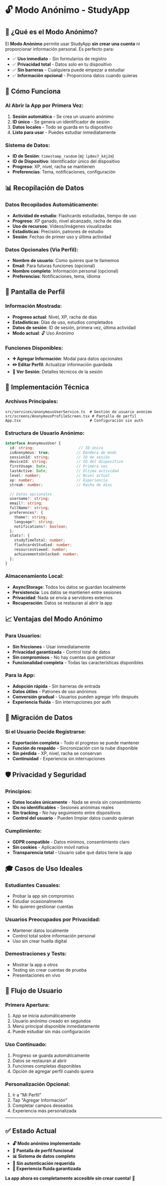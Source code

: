 # 🔓 Modo Anónimo - StudyApp

## 🎯 ¿Qué es el Modo Anónimo?

El **Modo Anónimo** permite usar StudyApp **sin crear una cuenta** ni proporcionar información personal. Es perfecto para:
- ✅ **Uso inmediato** - Sin formularios de registro
- ✅ **Privacidad total** - Datos solo en tu dispositivo  
- ✅ **Sin barreras** - Cualquiera puede empezar a estudiar
- ✅ **Información opcional** - Proporciona datos cuando quieras

## 🚀 Cómo Funciona

### Al Abrir la App por Primera Vez:
1. **Sesión automática** - Se crea un usuario anónimo
2. **ID único** - Se genera un identificador de sesión
3. **Datos locales** - Todo se guarda en tu dispositivo
4. **Listo para usar** - Puedes estudiar inmediatamente

### Sistema de Datos:
- **ID de Sesión**: `timestamp_random` (ej: `lp8mx7_k4j2m`)
- **ID de Dispositivo**: Identificador único del dispositivo
- **Progreso**: XP, nivel, racha se mantienen
- **Preferencias**: Tema, notificaciones, configuración

## 📊 Recopilación de Datos

### Datos Recopilados Automáticamente:
- **Actividad de estudio**: Flashcards estudiadas, tiempo de uso
- **Progreso**: XP ganado, nivel alcanzado, racha de días
- **Uso de recursos**: Videos/imágenes visualizadas
- **Estadísticas**: Precisión, patrones de estudio
- **Sesión**: Fechas de primer uso y última actividad

### Datos Opcionales (Via Perfil):
- **Nombre de usuario**: Como quieres que te llamemos
- **Email**: Para futuras funciones (opcional)
- **Nombre completo**: Información personal (opcional)  
- **Preferencias**: Notificaciones, tema, idioma

## 👤 Pantalla de Perfil

### Información Mostrada:
- **Progreso actual**: Nivel, XP, racha de días
- **Estadísticas**: Días de uso, estudios completados
- **Datos de sesión**: ID de sesión, primera vez, última actividad
- **Modo actual**: 🔓 Uso Anónimo

### Funciones Disponibles:
- **➕ Agregar Información**: Modal para datos opcionales
- **✏️ Editar Perfil**: Actualizar información guardada
- **📱 Ver Sesión**: Detalles técnicos de la sesión

## 🔧 Implementación Técnica

### Archivos Principales:
```
src/services/anonymousUserService.ts  # Gestión de usuario anónimo
src/screens/AnonymousProfileScreen.tsx # Pantalla de perfil
App.tsx                               # Configuración sin auth
```

### Estructura de Usuario Anónimo:
```typescript
interface AnonymousUser {
  id: string;                    // ID único
  isAnonymous: true;            // Bandera de modo
  sessionId: string;            // ID de sesión
  deviceId: string;             // ID del dispositivo
  firstUsage: Date;             // Primera vez
  lastActive: Date;             // Última actividad
  level: number;                // Nivel actual
  xp: number;                   // Experiencia
  streak: number;               // Racha de días
  
  // Datos opcionales
  username?: string;
  email?: string;
  fullName?: string;
  preferences?: {
    theme?: string;
    language?: string;
    notifications?: boolean;
  };
  stats?: {
    studyTimeTotal: number;
    flashcardsStudied: number;
    resourcesViewed: number;
    achievementsUnlocked: number;
  };
}
```

### Almacenamiento Local:
- **AsyncStorage**: Todos los datos se guardan localmente
- **Persistencia**: Los datos se mantienen entre sesiones
- **Privacidad**: Nada se envía a servidores externos
- **Recuperación**: Datos se restauran al abrir la app

## 📈 Ventajas del Modo Anónimo

### Para Usuarios:
- **Sin fricciones** - Usar inmediatamente
- **Privacidad garantizada** - Control total de datos
- **Sin compromisos** - No hay cuentas que gestionar
- **Funcionalidad completa** - Todas las características disponibles

### Para la App:
- **Adopción rápida** - Sin barreras de entrada
- **Datos útiles** - Patrones de uso anónimos
- **Conversión gradual** - Usuarios pueden agregar info después
- **Experiencia fluida** - Sin interrupciones por auth

## 🔄 Migración de Datos

### Si el Usuario Decide Registrarse:
- **Exportación completa** - Todo el progreso se puede mantener
- **Función de respaldo** - Sincronización con la nube disponible
- **Sin pérdida** - XP, nivel, racha se conservan
- **Continuidad** - Experiencia sin interrupciones

## 🛡️ Privacidad y Seguridad

### Principios:
- **Datos locales únicamente** - Nada se envía sin consentimiento
- **IDs no identificables** - Sesiones anónimas reales
- **Sin tracking** - No hay seguimiento entre dispositivos
- **Control del usuario** - Pueden limpiar datos cuando quieran

### Cumplimiento:
- **GDPR compatible** - Datos mínimos, consentimiento claro
- **Sin cookies** - Aplicación móvil nativa
- **Transparencia total** - Usuario sabe qué datos tiene la app

## 🎓 Casos de Uso Ideales

### Estudiantes Casuales:
- Probar la app sin compromiso
- Estudiar ocasionalmente
- No quieren gestionar cuentas

### Usuarios Preocupados por Privacidad:
- Mantener datos localmente
- Control total sobre información personal
- Uso sin crear huella digital

### Demostraciones y Tests:
- Mostrar la app a otros
- Testing sin crear cuentas de prueba
- Presentaciones en vivo

## 📱 Flujo de Usuario

### Primera Apertura:
1. App se inicia automáticamente
2. Usuario anónimo creado en segundos
3. Menú principal disponible inmediatamente
4. Puede estudiar sin más configuración

### Uso Continuado:
1. Progreso se guarda automáticamente
2. Datos se restauran al abrir
3. Funciones completas disponibles
4. Opción de agregar perfil cuando quiera

### Personalización Opcional:
1. Ir a "Mi Perfil"
2. Tap "Agregar Información" 
3. Completar campos deseados
4. Experiencia más personalizada

---

## ✅ Estado Actual

- **🔓 Modo anónimo implementado**
- **👤 Pantalla de perfil funcional**
- **📊 Sistema de datos completo**
- **🎯 Sin autenticación requerida**
- **📱 Experiencia fluida garantizada**

**La app ahora es completamente accesible sin crear cuenta!** 🎉